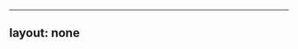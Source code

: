 ---
layout: none
-----

<RedoclyAPIBlock src="/firefly-services/docs/photoshop_documentManifest.json" width="600px" disableSidebar hideTryItPanel />

